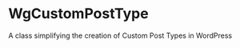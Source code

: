 WgCustomPostType
================

A class simplifying the creation of Custom Post Types in WordPress
